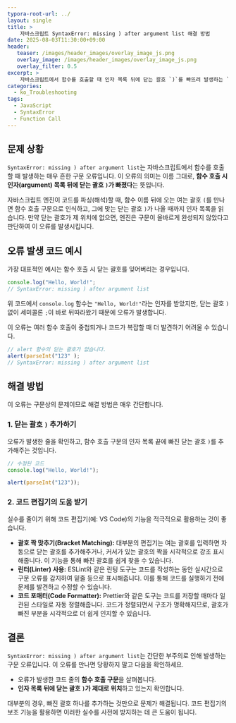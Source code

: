 ```yaml
---
typora-root-url: ../
layout: single
title: >
    자바스크립트 SyntaxError: missing ) after argument list 해결 방법
date: 2025-08-03T11:30:00+09:00
header:
   teaser: /images/header_images/overlay_image_js.png
   overlay_image: /images/header_images/overlay_image_js.png
   overlay_filter: 0.5
excerpt: >
    자바스크립트에서 함수를 호출할 때 인자 목록 뒤에 닫는 괄호 `)`를 빠뜨려 발생하는 `SyntaxError: missing ) after argument list` 오류의 원인과 해결책을 알아봅니다.
categories:
  - ko_Troubleshooting
tags:
  - JavaScript
  - SyntaxError
  - Function Call
---
```


## 문제 상황

`SyntaxError: missing ) after argument list`는 자바스크립트에서 함수를 호출할 때 발생하는 매우 흔한 구문 오류입니다. 이 오류의 의미는 이름 그대로, **함수 호출 시 인자(argument) 목록 뒤에 닫는 괄호 `)`가 빠졌다**는 뜻입니다.

자바스크립트 엔진이 코드를 파싱(해석)할 때, 함수 이름 뒤에 오는 여는 괄호 `(`를 만나면 함수 호출 구문으로 인식하고, 그에 맞는 닫는 괄호 `)`가 나올 때까지 인자 목록을 읽습니다. 만약 닫는 괄호가 제 위치에 없으면, 엔진은 구문이 올바르게 완성되지 않았다고 판단하여 이 오류를 발생시킵니다.

## 오류 발생 코드 예시

가장 대표적인 예시는 함수 호출 시 닫는 괄호를 잊어버리는 경우입니다.

```javascript
console.log("Hello, World!";
// SyntaxError: missing ) after argument list
```

위 코드에서 `console.log` 함수는 `"Hello, World!"`라는 인자를 받았지만, 닫는 괄호 `)` 없이 세미콜론 `;`이 바로 뒤따라왔기 때문에 오류가 발생합니다.

이 오류는 여러 함수 호출이 중첩되거나 코드가 복잡할 때 더 발견하기 어려울 수 있습니다.

```javascript
// alert 함수의 닫는 괄호가 없습니다.
alert(parseInt("123" ); 
// SyntaxError: missing ) after argument list
```

## 해결 방법

이 오류는 구문상의 문제이므로 해결 방법은 매우 간단합니다.

### 1. 닫는 괄호 `)` 추가하기

오류가 발생한 줄을 확인하고, 함수 호출 구문의 인자 목록 끝에 빠진 닫는 괄호 `)`를 추가해주는 것입니다.

```javascript
// 수정된 코드
console.log("Hello, World!");

alert(parseInt("123"));
```

### 2. 코드 편집기의 도움 받기

실수를 줄이기 위해 코드 편집기(예: VS Code)의 기능을 적극적으로 활용하는 것이 좋습니다.

-   **괄호 짝 맞추기(Bracket Matching):** 대부분의 편집기는 여는 괄호를 입력하면 자동으로 닫는 괄호를 추가해주거나, 커서가 있는 괄호의 짝을 시각적으로 강조 표시해줍니다. 이 기능을 통해 빠진 괄호를 쉽게 찾을 수 있습니다.
-   **린터(Linter) 사용:** ESLint와 같은 린팅 도구는 코드를 작성하는 동안 실시간으로 구문 오류를 감지하여 밑줄 등으로 표시해줍니다. 이를 통해 코드를 실행하기 전에 문제를 발견하고 수정할 수 있습니다.
-   **코드 포매터(Code Formatter):** Prettier와 같은 도구는 코드를 저장할 때마다 일관된 스타일로 자동 정렬해줍니다. 코드가 정렬되면서 구조가 명확해지므로, 괄호가 빠진 부분을 시각적으로 더 쉽게 인지할 수 있습니다.

## 결론

`SyntaxError: missing ) after argument list`는 간단한 부주의로 인해 발생하는 구문 오류입니다. 이 오류를 만나면 당황하지 말고 다음을 확인하세요.

-   오류가 발생한 코드 줄의 **함수 호출 구문**을 살펴봅니다.
-   **인자 목록 뒤에 닫는 괄호 `)`가 제대로 위치**하고 있는지 확인합니다.

대부분의 경우, 빠진 괄호 하나를 추가하는 것만으로 문제가 해결됩니다. 코드 편집기의 보조 기능을 활용하면 이러한 실수를 사전에 방지하는 데 큰 도움이 됩니다.
